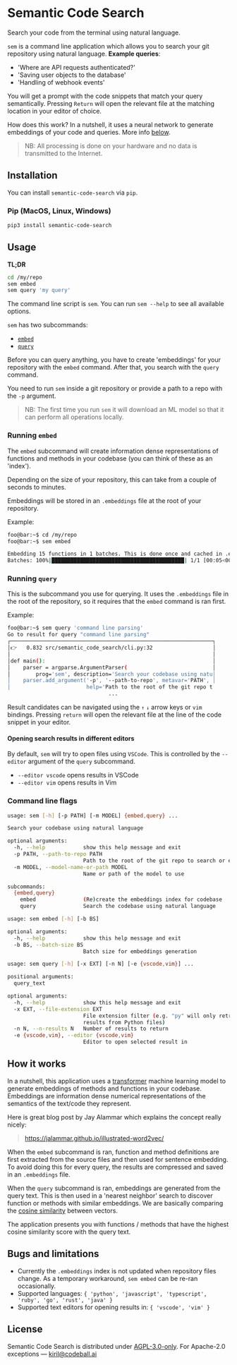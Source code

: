 # Semantic Code Search

Search your code from the terminal using natural language.

`sem` is a command line application which allows you to search your git repository using natural language. **Example queries**:

- 'Where are API requests authenticated?'
- 'Saving user objects to the database'
- 'Handling of webhook events'

You will get a prompt with the code snippets that match your query semantically. Pressing `Return` will open the relevant file at the matching location in your editor of choice.

How does this work? In a nutshell, it uses a neural network to generate embeddings of your code and queries. More info [below](#how-it-works).

> NB: All processing is done on your hardware and no data is transmitted to the Internet.

## Installation

You can install `semantic-code-search` via `pip`.

### Pip (MacOS, Linux, Windows)

```bash
pip3 install semantic-code-search
```

## Usage

**TL;DR**

```bash
cd /my/repo
sem embed
sem query 'my query'
```

The command line script is `sem`. You can run `sem --help` to see all available options.

`sem` has two subcommands:

- [`embed`](#running-embed)
- [`query`](#running-query)

Before you can query anything, you have to create 'embeddings' for your repository with the `embed` command. After that, you search with the `query` command.

You need to run `sem` inside a git repository or provide a path to a repo with the `-p` argument.

> NB: The first time you run `sem` it will download an ML model so that it can perform all operations locally.

### Running `embed`

The `embed` subcommand will create information dense representations of functions and methods in your codebase (you can think of these as an 'index').

Depending on the size of your repository, this can take from a couple of seconds to minutes.

Embeddings will be stored in an `.embeddings` file at the root of your repository.

Example:

```bash session
foo@bar:~$ cd /my/repo
foo@bar:~$ sem embed

Embedding 15 functions in 1 batches. This is done once and cached in .embeddings
Batches: 100%|██████████████████████████████████████████| 1/1 [00:05<00:00,  5.05s/it]
```

### Running `query`

This is the subcommand you use for querying. It uses the `.embeddings` file in the root of the repository, so it requires that the `embed` command is ran first.

Example:

```bash session
foo@bar:~$ sem query 'command line parsing'
Go to result for query "command line parsing"
┌────────────────────────────────────────────────────────────────┐
│👉   0.832 src/semantic_code_search/cli.py:32                   │
│                                                                │
│def main():                                                     │
│    parser = argparse.ArgumentParser(                           │
│        prog='sem', description='Search your codebase using natu│
│    parser.add_argument('-p', '--path-to-repo', metavar='PATH', │
│                        help='Path to the root of the git repo t
                                ...
```

Result candidates can be navigated using the `↑` `↓` arrow keys or `vim` bindings. Pressing `return` will open the relevant file at the line of the code snippet in your editor.

#### Opening search results in different editors

By default, `sem` will try to open files using `VSCode`. This is controlled by the `--editor` argument of the `query` subcommand.

- `--editor vscode` opens results in VSCode
- `--editor vim` opens results in Vim

### Command line flags

``` bash
usage: sem [-h] [-p PATH] [-m MODEL] {embed,query} ...

Search your codebase using natural language

optional arguments:
  -h, --help            show this help message and exit
  -p PATH, --path-to-repo PATH
                        Path to the root of the git repo to search or embed
  -m MODEL, --model-name-or-path MODEL
                        Name or path of the model to use

subcommands:
  {embed,query}
    embed               (Re)create the embeddings index for codebase
    query               Search the codebase using natural language

```

``` bash
usage: sem embed [-h] [-b BS]

optional arguments:
  -h, --help            show this help message and exit
  -b BS, --batch-size BS
                        Batch size for embeddings generation

```

``` bash
usage: sem query [-h] [-x EXT] [-n N] [-e {vscode,vim}] ...

positional arguments:
  query_text

optional arguments:
  -h, --help            show this help message and exit
  -x EXT, --file-extension EXT
                        File extension filter (e.g. "py" will only retrun
                        results from Python files)
  -n N, --n-results N   Number of results to return
  -e {vscode,vim}, --editor {vscode,vim}
                        Editor to open selected result in
```

## How it works

In a nutshell, this application uses a [transformer](https://en.wikipedia.org/wiki/Transformer_(machine_learning_model)) machine learning model to generate embeddings of methods and functions in your codebase. Embeddings are information dense numerical representations of the semantics of the text/code they represent.

Here is  great blog post by Jay Alammar which explains the concept really nicely:
> <https://jalammar.github.io/illustrated-word2vec/>

When the `embed` subcommand is ran, function and method definitions are first extracted from the source files and then used for sentence embedding. To avoid doing this for every query, the results are compressed and saved in an `.embeddings` file.

When the `query` subcommand is ran, embeddings are generated from the query text. This is then used in a 'nearest neighbor' search to discover function or methods with similar embeddings. We are basically comparing the [cosine similarity](https://en.wikipedia.org/wiki/Cosine_similarity) between vectors.

The application presents you with functions / methods that have the highest cosine similarity score with the query text.

## Bugs and limitations

- Currently the `.embeddings` index is not updated when repository files change. As a temporary workaround, `sem embed` can be re-ran occasionally.
- Supported languages: `{ 'python', 'javascript', 'typescript', 'ruby', 'go', 'rust', 'java' }`
- Supported text editors for opening results in: `{ 'vscode', 'vim' }`

## License

Semantic Code Search is distributed under [AGPL-3.0-only](LICENSE.txt). For Apache-2.0 exceptions — <kiril@codeball.ai>
